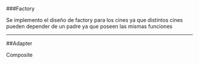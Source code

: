 ###Factory

Se implemento el diseño de factory para los cines ya que distintos cines pueden depender de un padre ya que poseen las mismas funciones
***

##Adapter

Composite
